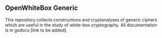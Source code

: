 OpenWhiteBox Generic
--------------------

This repository collects constructions and cryptanalyses of generic ciphers which are useful in the study of white-box
cryptography. All documentation is in godocs [link to be added].
